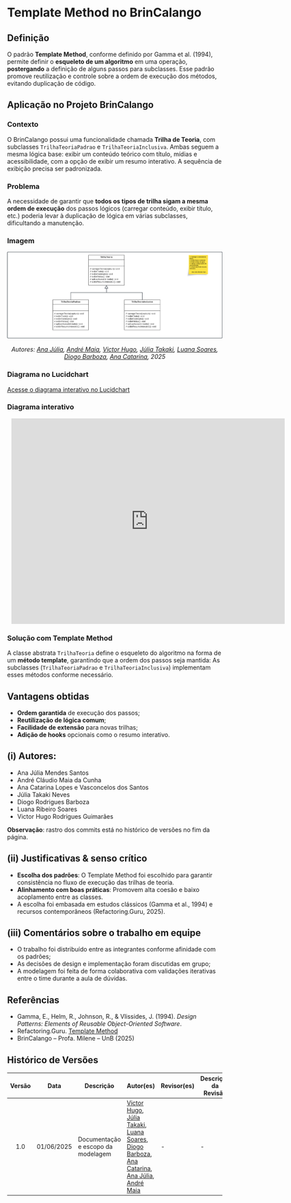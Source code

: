 
# Template Method no BrinCalango

## Definição
O padrão **Template Method**, conforme definido por Gamma et al. (1994), permite definir o **esqueleto de um algoritmo** em uma operação, **postergando** a definição de alguns passos para subclasses. Esse padrão promove reutilização e controle sobre a ordem de execução dos métodos, evitando duplicação de código.

## Aplicação no Projeto BrinCalango

### Contexto
O BrinCalango possui uma funcionalidade chamada **Trilha de Teoria**, com subclasses `TrilhaTeoriaPadrao` e `TrilhaTeoriaInclusiva`. Ambas seguem a mesma lógica base: exibir um conteúdo teórico com título, mídias e acessibilidade, com a opção de exibir um resumo interativo. A sequência de exibição precisa ser padronizada.

### Problema
A necessidade de garantir que **todos os tipos de trilha sigam a mesma ordem de execução** dos passos lógicos (carregar conteúdo, exibir título, etc.) poderia levar à duplicação de lógica em várias subclasses, dificultando a manutenção.

### Imagem

<div align="center">

![Diagrama do Template Method](../assets/ModelagemTemplateMethod.png)

</div>

<p align="center"><em>Autores: 
<a href="mailto:ailujana@gmail.com">Ana Júlia</a>, 
<a href="mailto:acmc.0410@gmail.com">André Maia</a>,
<a href="mailto:victorhugorodriguesguimaraes@gmail.com">Victor Hugo</a>, 
<a href="mailto:julia.takaki@gmail.com">Júlia Takaki</a>, 
<a href="mailto:luana.soares0901@gmail.com">Luana Soares</a>, 
<a href="mailto:diogorodriguesbb@gmail.com">Diogo Barboza</a>, 
<a href="mailto:an4catarina@gmail.com">Ana Catarina</a>, 2025</em></p>

### Diagrama no Lucidchart

[Acesse o diagrama interativo no Lucidchart](https://lucid.app/lucidchart/ab4b32b3-4349-4cbd-90ad-b51ce4c55466/edit?viewport_loc=-2825%2C-1381%2C4989%2C2373%2C0_0&invitationId=inv_4a43ec74-d298-437f-803c-87bfacedd241)

### Diagrama interativo

<div style="width: 640px; height: 480px; margin: 10px; position: relative;"><iframe allowfullscreen frameborder="0" style="width:640px; height:480px" src="https://lucid.app/documents/embedded/ab4b32b3-4349-4cbd-90ad-b51ce4c55466" id="se8kNbQzaXBk"></iframe></div>

### Solução com Template Method
A classe abstrata `TrilhaTeoria` define o esqueleto do algoritmo na forma de um **método template**, garantindo que a ordem dos passos seja mantida:
As subclasses (`TrilhaTeoriaPadrao` e `TrilhaTeoriaInclusiva`) implementam esses métodos conforme necessário.

## Vantagens obtidas

- **Ordem garantida** de execução dos passos;
- **Reutilização de lógica comum**;
- **Facilidade de extensão** para novas trilhas;
- **Adição de hooks** opcionais como o resumo interativo.

## (i) Autores:
- Ana Júlia Mendes Santos  
- André Cláudio Maia da Cunha
- Ana Catarina Lopes e Vasconcelos dos Santos
- Júlia Takaki Neves
- Diogo Rodrigues Barboza
- Luana Ribeiro Soares
- Victor Hugo Rodrigues Guimarães

**Observação**: rastro dos commits está no histórico de versões no fim da página.

## (ii) Justificativas & senso crítico

- **Escolha dos padrões**: O Template Method foi escolhido para garantir consistência no fluxo de execução das trilhas de teoria.
- **Alinhamento com boas práticas**: Promovem alta coesão e baixo acoplamento entre as classes.
- A escolha foi embasada em estudos clássicos (Gamma et al., 1994) e recursos contemporâneos (Refactoring.Guru, 2025).

## (iii) Comentários sobre o trabalho em equipe

- O trabalho foi distribuído entre as integrantes conforme afinidade com os padrões;
- As decisões de design e implementação foram discutidas em grupo;
- A modelagem foi feita de forma colaborativa com validações iterativas entre o time durante a aula de dúvidas.

## Referências

- Gamma, E., Helm, R., Johnson, R., & Vlissides, J. (1994). *Design Patterns: Elements of Reusable Object-Oriented Software*.
- Refactoring.Guru. [Template Method](https://refactoring.guru/design-patterns/template-method)
- BrinCalango – Profa. Milene – UnB (2025)

##  Histórico de Versões

| Versão | Data       | Descrição                                    | Autor(es)                                                                                              | Revisor(es)                                      | Descrição da Revisão                                                                                  | Commits |
| :----: | ---------- | -------------------------------------------- | ------------------------------------------------------------------------------------------------------ | ------------------------------------------------ | ------------------------------------------------------------------------------------------------------ | ------- |
| 1.0    | 01/06/2025 | Documentação e escopo da modelagem           | [Victor Hugo](mailto:victorhugorodriguesguimaraes@gmail.com), [Júlia Takaki](mailto:julia.takaki@gmail.com), [Luana Soares](mailto:luana.soares0901@gmail.com), [Diogo Barboza](mailto:diogorodriguesbb@gmail.com), [Ana Catarina](mailto:an4catarina@gmail.com), [Ana Júlia](mailto:ailujana@gmail.com), [André Maia](mailto:acmc.0410@gmail.com) | - | - | [Commit 1](https://github.com/UnBArqDsw2025-1-Turma02/2025.1-T02-_G1_BrinCalango_Entrega_03/commit/1c56a6207dacd49e15db38ae6d41167a5aa2f359) |
